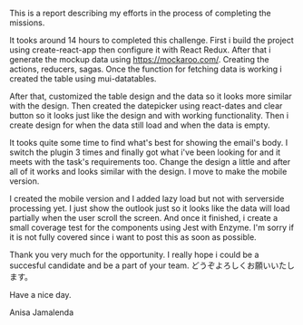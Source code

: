 This is a report describing my efforts in the process of completing the missions.

It tooks around 14 hours to completed this challenge.
First i build the project using create-react-app then configure it with React Redux.
After that i generate the mockup data using https://mockaroo.com/. Creating the actions, reducers,
sagas. Once the function for fetching data is working i created the table using mui-datatables.

After that, customized the table design and the data so it looks more similar with the design. 
Then created the datepicker using react-dates and clear button so it looks just like the design and with
working functionality. Then i create design for when the data still load and when the data is empty.

It tooks quite some time to find what's best for showing the email's body. I switch the plugin 3 times and finally got what i've been looking for and it meets with the task's requirements too. Change the design a little and after all of it works and looks similar with the design. I move to make the mobile version.

I created the mobile version and I added lazy load but not with serverside processing yet. I just show the outlook just so it looks like the data will load partially when the user scroll the screen. And once it finished, i create a small coverage test for the components using Jest with Enzyme. I'm sorry if it is not fully covered since i want to post this as soon as possible.

Thank you very much for the opportunity. I really hope i could be a succesful candidate and be a part of your team. どうぞよろしくお願いいたします。

Have a nice day.

Anisa Jamalenda
